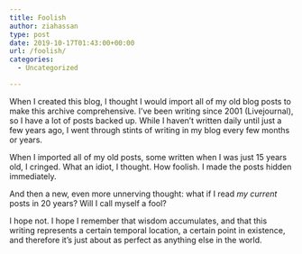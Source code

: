 ```yaml
---
title: Foolish
author: ziahassan
type: post
date: 2019-10-17T01:43:00+00:00
url: /foolish/
categories:
  - Uncategorized

---
```

When I created this blog, I thought I would import all of my old blog posts to make this archive comprehensive. I’ve been writing since 2001 (Livejournal), so I have a lot of posts backed up. While I haven’t written daily until just a few years ago, I went through stints of writing in my blog every few months or years.

When I imported all of my old posts, some written when I was just 15 years old, I cringed. What an idiot, I thought. How foolish. I made the posts hidden immediately. 

And then a new, even more unnerving thought: what if I read _my current_ posts in 20 years? Will I call myself a fool?

I hope not. I hope I remember that wisdom accumulates, and that this writing represents a certain temporal location, a certain point in existence, and therefore it’s just about as perfect as anything else in the world.